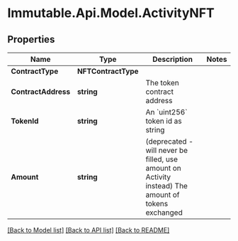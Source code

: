 # Immutable.Api.Model.ActivityNFT

## Properties

Name | Type | Description | Notes
------------ | ------------- | ------------- | -------------
**ContractType** | **NFTContractType** |  | 
**ContractAddress** | **string** | The token contract address | 
**TokenId** | **string** | An &#x60;uint256&#x60; token id as string | 
**Amount** | **string** | (deprecated - will never be filled, use amount on Activity instead) The amount of tokens exchanged | 

[[Back to Model list]](../README.md#documentation-for-models) [[Back to API list]](../README.md#documentation-for-api-endpoints) [[Back to README]](../README.md)

